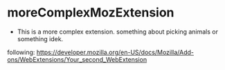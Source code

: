 # moreComplexMozExtension

- This is a more complex extension. something about picking animals or something idek.

following: https://developer.mozilla.org/en-US/docs/Mozilla/Add-ons/WebExtensions/Your_second_WebExtension
